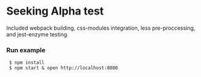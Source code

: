 # Seeking Alpha test

Included webpack building, css-modules integration, less pre-proccessing, and jest-enzyme testing.

### Run example

     $ npm install
     $ npm start & open http://localhost:8080